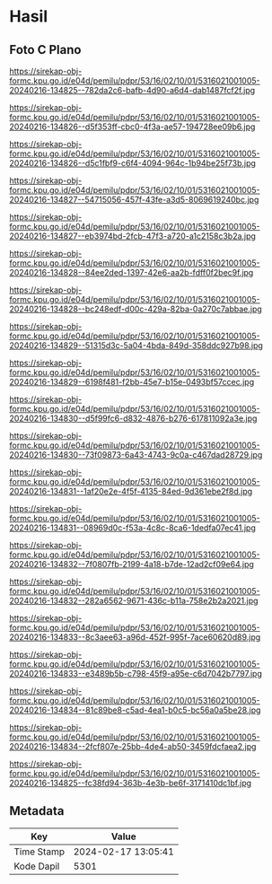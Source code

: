 # Hasil

## Foto C Plano

https://sirekap-obj-formc.kpu.go.id/e04d/pemilu/pdpr/53/16/02/10/01/5316021001005-20240216-134825--782da2c6-bafb-4d90-a6d4-dab1487fcf2f.jpg

https://sirekap-obj-formc.kpu.go.id/e04d/pemilu/pdpr/53/16/02/10/01/5316021001005-20240216-134826--d5f353ff-cbc0-4f3a-ae57-194728ee09b6.jpg

https://sirekap-obj-formc.kpu.go.id/e04d/pemilu/pdpr/53/16/02/10/01/5316021001005-20240216-134826--d5c1fbf9-c6f4-4094-964c-1b94be25f73b.jpg

https://sirekap-obj-formc.kpu.go.id/e04d/pemilu/pdpr/53/16/02/10/01/5316021001005-20240216-134827--54715056-457f-43fe-a3d5-8069619240bc.jpg

https://sirekap-obj-formc.kpu.go.id/e04d/pemilu/pdpr/53/16/02/10/01/5316021001005-20240216-134827--eb3974bd-2fcb-47f3-a720-a1c2158c3b2a.jpg

https://sirekap-obj-formc.kpu.go.id/e04d/pemilu/pdpr/53/16/02/10/01/5316021001005-20240216-134828--84ee2ded-1397-42e6-aa2b-fdff0f2bec9f.jpg

https://sirekap-obj-formc.kpu.go.id/e04d/pemilu/pdpr/53/16/02/10/01/5316021001005-20240216-134828--bc248edf-d00c-429a-82ba-0a270c7abbae.jpg

https://sirekap-obj-formc.kpu.go.id/e04d/pemilu/pdpr/53/16/02/10/01/5316021001005-20240216-134829--51315d3c-5a04-4bda-849d-358ddc927b98.jpg

https://sirekap-obj-formc.kpu.go.id/e04d/pemilu/pdpr/53/16/02/10/01/5316021001005-20240216-134829--6198f481-f2bb-45e7-b15e-0493bf57ccec.jpg

https://sirekap-obj-formc.kpu.go.id/e04d/pemilu/pdpr/53/16/02/10/01/5316021001005-20240216-134830--d5f99fc6-d832-4876-b276-617811092a3e.jpg

https://sirekap-obj-formc.kpu.go.id/e04d/pemilu/pdpr/53/16/02/10/01/5316021001005-20240216-134830--73f09873-6a43-4743-9c0a-c467dad28729.jpg

https://sirekap-obj-formc.kpu.go.id/e04d/pemilu/pdpr/53/16/02/10/01/5316021001005-20240216-134831--1af20e2e-4f5f-4135-84ed-9d361ebe2f8d.jpg

https://sirekap-obj-formc.kpu.go.id/e04d/pemilu/pdpr/53/16/02/10/01/5316021001005-20240216-134831--08969d0c-f53a-4c8c-8ca6-1dedfa07ec41.jpg

https://sirekap-obj-formc.kpu.go.id/e04d/pemilu/pdpr/53/16/02/10/01/5316021001005-20240216-134832--7f0807fb-2199-4a18-b7de-12ad2cf09e64.jpg

https://sirekap-obj-formc.kpu.go.id/e04d/pemilu/pdpr/53/16/02/10/01/5316021001005-20240216-134832--282a6562-9671-436c-b11a-758e2b2a2021.jpg

https://sirekap-obj-formc.kpu.go.id/e04d/pemilu/pdpr/53/16/02/10/01/5316021001005-20240216-134833--8c3aee63-a96d-452f-995f-7ace60620d89.jpg

https://sirekap-obj-formc.kpu.go.id/e04d/pemilu/pdpr/53/16/02/10/01/5316021001005-20240216-134833--e3489b5b-c798-45f9-a95e-c6d7042b7797.jpg

https://sirekap-obj-formc.kpu.go.id/e04d/pemilu/pdpr/53/16/02/10/01/5316021001005-20240216-134834--81c89be8-c5ad-4ea1-b0c5-bc56a0a5be28.jpg

https://sirekap-obj-formc.kpu.go.id/e04d/pemilu/pdpr/53/16/02/10/01/5316021001005-20240216-134834--2fcf807e-25bb-4de4-ab50-3459fdcfaea2.jpg

https://sirekap-obj-formc.kpu.go.id/e04d/pemilu/pdpr/53/16/02/10/01/5316021001005-20240216-134825--fc38fd94-363b-4e3b-be6f-3171410dc1bf.jpg


## Metadata

| Key        | Value               |
| ---------- | ------------------- |
| Time Stamp | 2024-02-17 13:05:41 |
| Kode Dapil | 5301                |



